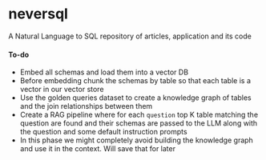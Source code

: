 # neversql
A Natural Language to SQL repository of articles, application and its code

#### To-do
- Embed all schemas and load them into a vector DB
- Before embedding chunk the schemas by table so that each table is a vector in our vector store
- Use the golden queries dataset to create a knowledge graph of tables and the join relationships between them
- Create a RAG pipeline where for each `question` top K table matching the question are found and their schemas are passed to the LLM along with the question and some default instruction prompts
- In this phase we might completely avoid building the knowledge graph and use it in the context. Will save that for later
